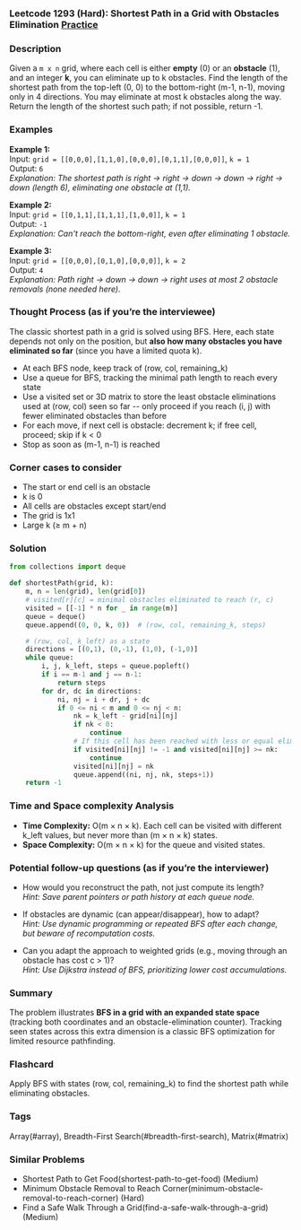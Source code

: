 ### Leetcode 1293 (Hard): Shortest Path in a Grid with Obstacles Elimination [Practice](https://leetcode.com/problems/shortest-path-in-a-grid-with-obstacles-elimination)

### Description  
Given a `m x n` grid, where each cell is either **empty** (0) or an **obstacle** (1), and an integer **k**, you can eliminate up to k obstacles. Find the length of the shortest path from the top-left (0, 0) to the bottom-right (m-1, n-1), moving only in 4 directions. You may eliminate at most k obstacles along the way. Return the length of the shortest such path; if not possible, return -1.

### Examples  
**Example 1:**  
Input: `grid = [[0,0,0],[1,1,0],[0,0,0],[0,1,1],[0,0,0]]`, `k = 1`  
Output: `6`  
*Explanation: The shortest path is right → right → down → down → right → down (length 6), eliminating one obstacle at (1,1).*

**Example 2:**  
Input: `grid = [[0,1,1],[1,1,1],[1,0,0]]`, `k = 1`  
Output: `-1`  
*Explanation: Can't reach the bottom-right, even after eliminating 1 obstacle.*

**Example 3:**  
Input: `grid = [[0,0,0],[0,1,0],[0,0,0]]`, `k = 2`  
Output: `4`  
*Explanation: Path right → down → down → right uses at most 2 obstacle removals (none needed here).*

### Thought Process (as if you’re the interviewee)  
The classic shortest path in a grid is solved using BFS. Here, each state depends not only on the position, but **also how many obstacles you have eliminated so far** (since you have a limited quota k). 

- At each BFS node, keep track of (row, col, remaining_k)
- Use a queue for BFS, tracking the minimal path length to reach every state
- Use a visited set or 3D matrix to store the least obstacle eliminations used at (row, col) seen so far -- only proceed if you reach (i, j) with fewer eliminated obstacles than before
- For each move, if next cell is obstacle: decrement k; if free cell, proceed; skip if k < 0
- Stop as soon as (m-1, n-1) is reached

### Corner cases to consider  
- The start or end cell is an obstacle
- k is 0
- All cells are obstacles except start/end
- The grid is 1x1
- Large k (≥ m + n)

### Solution

```python
from collections import deque

def shortestPath(grid, k):
    m, n = len(grid), len(grid[0])
    # visited[r][c] = minimal obstacles eliminated to reach (r, c)
    visited = [[-1] * n for _ in range(m)]
    queue = deque()
    queue.append((0, 0, k, 0))  # (row, col, remaining_k, steps)

    # (row, col, k_left) as a state
    directions = [(0,1), (0,-1), (1,0), (-1,0)]
    while queue:
        i, j, k_left, steps = queue.popleft()
        if i == m-1 and j == n-1:
            return steps
        for dr, dc in directions:
            ni, nj = i + dr, j + dc
            if 0 <= ni < m and 0 <= nj < n:
                nk = k_left - grid[ni][nj]
                if nk < 0:
                    continue
                # If this cell has been reached with less or equal eliminations left, skip
                if visited[ni][nj] != -1 and visited[ni][nj] >= nk:
                    continue
                visited[ni][nj] = nk
                queue.append((ni, nj, nk, steps+1))
    return -1
```

### Time and Space complexity Analysis  
- **Time Complexity:** O(m × n × k). Each cell can be visited with different k_left values, but never more than (m × n × k) states.
- **Space Complexity:** O(m × n × k) for the queue and visited states.

### Potential follow-up questions (as if you’re the interviewer)  
- How would you reconstruct the path, not just compute its length?  
  *Hint: Save parent pointers or path history at each queue node.*

- If obstacles are dynamic (can appear/disappear), how to adapt?  
  *Hint: Use dynamic programming or repeated BFS after each change, but beware of recomputation costs.*

- Can you adapt the approach to weighted grids (e.g., moving through an obstacle has cost c > 1)?  
  *Hint: Use Dijkstra instead of BFS, prioritizing lower cost accumulations.*

### Summary
The problem illustrates **BFS in a grid with an expanded state space** (tracking both coordinates and an obstacle-elimination counter). Tracking seen states across this extra dimension is a classic BFS optimization for limited resource pathfinding.


### Flashcard
Apply BFS with states (row, col, remaining_k) to find the shortest path while eliminating obstacles.

### Tags
Array(#array), Breadth-First Search(#breadth-first-search), Matrix(#matrix)

### Similar Problems
- Shortest Path to Get Food(shortest-path-to-get-food) (Medium)
- Minimum Obstacle Removal to Reach Corner(minimum-obstacle-removal-to-reach-corner) (Hard)
- Find a Safe Walk Through a Grid(find-a-safe-walk-through-a-grid) (Medium)